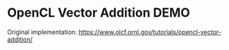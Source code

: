 # OpenCL Vector Addition DEMO

Original implementation: https://www.olcf.ornl.gov/tutorials/opencl-vector-addition/
